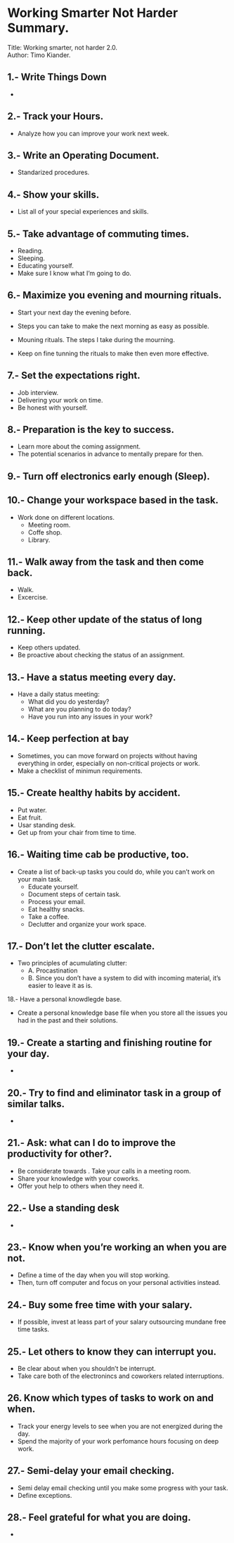 # Working Smarter Not Harder Summary.
Title: Working smarter, not harder 2.0.   
Author: Timo Kiander.

## 1.-  Write Things Down
- 


## 2.- Track your Hours.
- Analyze how you can improve your work next week.


## 3.- Write an Operating Document.
- Standarized procedures. 


## 4.- Show your skills.
- List all of your special experiences and skills.

## 5.- Take advantage of commuting times.
- Reading.
- Sleeping.
- Educating yourself.
- Make sure I know what I’m going to do.

  
## 6.- Maximize you evening and mourning rituals.
- Start your next day the evening before.
- Steps you can take to make the next morning as easy as possible.
- Mouning rituals. The steps I take during the mourning.

- Keep on fine tunning the rituals to make then even more effective.

  
## 7.- Set the expectations right.
- Job interview.
- Delivering your work on time.
- Be honest with yourself.


## 8.- Preparation is the key to success.
- Learn more about the coming assignment.
- The potential scenarios in advance to mentally prepare for then.


## 9.- Turn off electronics early enough (Sleep).


## 10.- Change your workspace based in the task.
- Work done on different locations.
    - Meeting room.
    - Coffe shop.
    - Library.


## 11.- Walk away from the task and then come back.
- Walk.
- Excercise.


## 12.-  Keep other update of the status of long running.
- Keep others updated.
- Be proactive about checking the status of an assignment.


## 13.-  Have a status meeting every day.
- Have a daily status meeting:
  -   What did you do yesterday?
  -   What are you planning to do today?
  -   Have you run into any issues in your work?


## 14.- Keep perfection at bay
- Sometimes, you can move forward on projects without having everything in order, especially on non-critical projects or work.
- Make a checklist of minimun requirements.

## 15.- Create healthy habits by accident.
- Put water.
- Eat fruit.
- Usar standing desk.
- Get up from your chair from time to time.


## 16.- Waiting time cab be productive, too.

- Create a list of back-up tasks you could do, while you can’t work on your main task.
    - Educate yourself.
    - Document steps of certain task.
    - Process your email.
    - Eat healthy snacks.
    - Take a coffee.
    - Declutter and organize your work space.


## 17.- Don’t let the clutter escalate.
- Two principles of acumulating clutter:
  - A. Procastination
  - B. Since you don’t have a system to did with incoming material, it’s easier to leave it as is.


18.- Have a personal knowdlegde base.
- Create a personal knowledge base file when you store all the issues you had in the past and their solutions.


## 19.-  Create a starting and finishing routine for your day.
-

## 20.- Try to find and eliminator task in a group of similar talks.
-

## 21.- Ask: what can I do to improve the productivity for other?.
- Be considerate towards . Take your calls in a meeting room.
- Share your knowledge with your coworks.
- Offer yout help to others when they need it.


## 22.- Use a standing desk
-

## 23.- Know when you’re working an when you are not.
- Define a time of the day when you will stop working.
- Then, turn off computer and focus on your personal activities instead.


## 24.- Buy some free time with your salary.

- If possible, invest at leass part of your salary outsourcing mundane free time tasks.


## 25.- Let others to know they can interrupt you.

- Be clear about when you shouldn’t be interrupt.
- Take care both of the electronincs and coworkers  related interruptions.


## 26. Know which types of tasks to work on and when.
- Track your energy levels to see when you are not energized during the day.
- Spend the majority of your work perfomance hours focusing on deep work.


## 27.- Semi-delay your email checking.
- Semi delay email checking until you make some progress with your task.
- Define exceptions.


## 28.-  Feel grateful for what you are doing.
-
